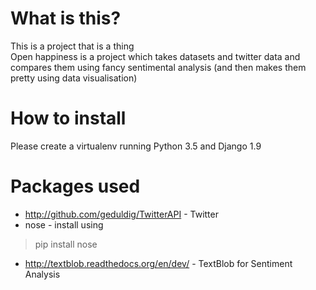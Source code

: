 # What is this?

This is a project that is a thing  
Open happiness is a project which takes datasets and twitter data and compares them using fancy sentimental analysis (and then makes them pretty using data visualisation)

# How to install

Please create a virtualenv running Python 3.5 and Django 1.9

# Packages used 

* http://github.com/geduldig/TwitterAPI - Twitter
* nose - install using  
> pip install nose
* http://textblob.readthedocs.org/en/dev/ - TextBlob for Sentiment Analysis 